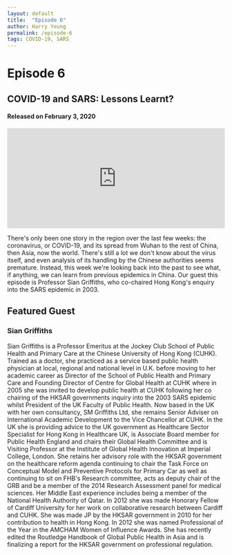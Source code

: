 ```yaml
---
layout: default
title:  "Episode 6"
author: Harry Yeung
permalink: /episode-6
tags: COVID-19, SARS
---
```


# Episode 6
## COVID-19 and SARS: Lessons Learnt?
#### Released on February 3, 2020

<iframe src="https://open.spotify.com/embed-podcast/episode/1QMxYmzLojpfZWqFEmqHDJ" width="100%" height="232" frameborder="0" allowtransparency="true" allow="encrypted-media"></iframe>

There's only been one story in the region over the last few weeks: the coronavirus, or COVID-19, and its spread from Wuhan to the rest of China, then Asia, now the world. There's still a lot we don't know about the virus itself, and even analysis of its handling by the Chinese authorities seems premature. Instead, this week we're looking back into the past to see what, if anything, we can learn from previous epidemics in China. Our guest this episode is Professor Sian Griffiths, who co-chaired Hong Kong's enquiry into the SARS epidemic in 2003. 

## Featured Guest

### Sian Griffiths

Sian Griffiths is a Professor Emeritus at the Jockey Club School of Public Health and Primary Care at the Chinese University of Hong Kong (CUHK). Trained as a doctor, she practiced as a service based public health physician at local, regional and national level in U.K. before moving to her academic career as Director of the School of Public Health and Primary Care and Founding Director of Centre for Global Health at CUHK where in 2005 she was invited to develop public health at CUHK following her co chairing of the HKSAR governments inquiry into the 2003 SARS epidemic whilst President of the UK Faculty of Public Health. Now based in the UK with her own consultancy, SM Griffiths Ltd, she remains Senior Adviser on International Academic Development to the Vice Chancellor at CUHK. In the UK she is providing advice to the UK government as Healthcare Sector Specialist for Hong Kong in Healthcare UK, is Associate Board member for Public Health England and chairs their Global Health Committee and is Visiting Professor at the Institute of Global Health Innovation at Imperial College, London. She retains her advisory role with the HKSAR government on the healthcare reform agenda continuing to chair the Task Force on Conceptual Model and Preventive Protocols for Primary Car as well as continuing to sit on FHB's Research committee, acts as deputy chair of the GRB and be a member of the 2014 Research Assessment panel for medical sciences. Her Middle East experience includes being a member of the National Health Authority of Qatar. In 2012 she was made Honorary Fellow of Cardiff University for her work on collaborative research between Cardiff and CUHK. She was made JP by the HKSAR government in 2010 for her contribution to health in Hong Kong. In 2012 she was named Professional of the Year in the AMCHAM Women of Influence Awards. She has recently edited the Routledge Handbook of Global Public Health in Asia and is finalizing a report for the HKSAR government on professional regulation.
